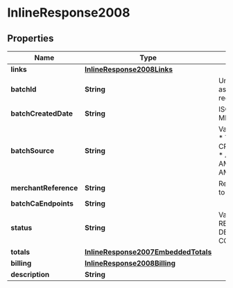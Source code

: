
# InlineResponse2008

## Properties
Name | Type | Description | Notes
------------ | ------------- | ------------- | -------------
**links** | [**InlineResponse2008Links**](InlineResponse2008Links.md) |  |  [optional]
**batchId** | **String** | Unique identification number assigned to the submitted request. |  [optional]
**batchCreatedDate** | **String** | ISO-8601 format: yyyy-MM-ddTHH:mm:ssZ |  [optional]
**batchSource** | **String** | Valid Values:   * SCHEDULER   * TOKEN_API   * CREDIT_CARD_FILE_UPLOAD   * AMEX_REGSITRY   * AMEX_REGISTRY_API   * AMEX_MAINTENANCE  |  [optional]
**merchantReference** | **String** | Reference used by merchant to identify batch. |  [optional]
**batchCaEndpoints** | **String** |  |  [optional]
**status** | **String** | Valid Values:   * REJECTED   * RECEIVED   * VALIDATED   * DECLINED   * PROCESSING   * COMPLETED  |  [optional]
**totals** | [**InlineResponse2007EmbeddedTotals**](InlineResponse2007EmbeddedTotals.md) |  |  [optional]
**billing** | [**InlineResponse2008Billing**](InlineResponse2008Billing.md) |  |  [optional]
**description** | **String** |  |  [optional]




